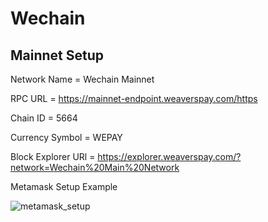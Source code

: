 # Wechain

## Mainnet Setup

Network Name = Wechain Mainnet

RPC URL = https://mainnet-endpoint.weaverspay.com/https

Chain ID = 5664

Currency Symbol = WEPAY

Block Explorer URl = https://explorer.weaverspay.com/?network=Wechain%20Main%20Network

Metamask Setup Example

![metamask_setup](https://user-images.githubusercontent.com/61305281/193017699-f66ee8e3-77f5-476b-a21e-6f638b5a156a.png)
